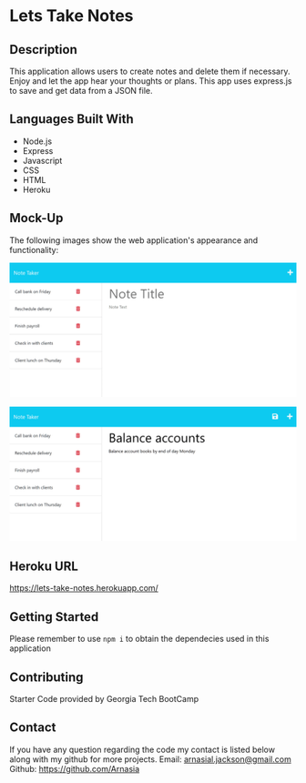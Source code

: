 # Lets Take Notes

## Description

This application allows users to create notes and delete them if necessary. Enjoy and let the app hear your thoughts or plans. This app uses express.js to save and get data from a JSON file.


## Languages Built With 
- Node.js
- Express
- Javascript
- CSS
- HTML
- Heroku



## Mock-Up

The following images show the web application's appearance and functionality:

![Existing notes are listed in the left-hand column with empty fields on the right-hand side for the new note’s title and text.](./Assets/11-express-homework-demo-01.png)

![Note titled “Balance accounts” reads, “Balance account books by end of day Monday,” with other notes listed on the left.](./Assets/11-express-homework-demo-02.png)


## Heroku URL
https://lets-take-notes.herokuapp.com/

## Getting Started

Please remember to use `npm i` to obtain the dependecies used in this application

## Contributing 
Starter Code provided by Georgia Tech BootCamp

## Contact
If you have any question regarding the code my contact is listed below along with my github for more projects.
Email: arnasial.jackson@gmail.com
Github: https://github.com/Arnasia
